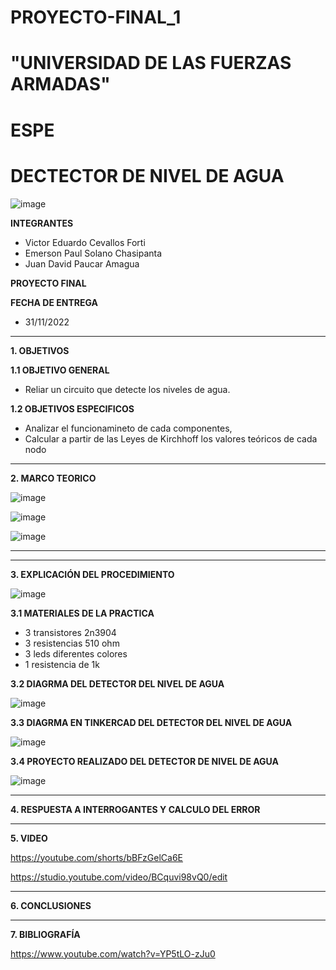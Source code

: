 # PROYECTO-FINAL_1
# "UNIVERSIDAD DE LAS FUERZAS ARMADAS"
# ESPE
# DECTECTOR DE NIVEL DE AGUA

![image](https://user-images.githubusercontent.com/116772918/200762591-a164d8db-c02e-4269-8bb4-0bc4c810d79f.png)

**INTEGRANTES**
 
* Victor Eduardo Cevallos Forti
* Emerson Paul Solano Chasipanta
* Juan David Paucar Amagua


**PROYECTO FINAL**

**FECHA DE ENTREGA**
* 31/11/2022
--------------------------------------------------------------------------------------------------------------------------------------------------------------------------------------


**1. OBJETIVOS**


**1.1  OBJETIVO GENERAL**

* Reliar un circuito que  detecte los niveles de agua.

**1.2  OBJETIVOS ESPECIFICOS**

* Analizar el funcionamineto de cada componentes, 
* Calcular a partir de las Leyes de Kirchhoff los valores teóricos de  cada nodo
 

--------------------------------------------------------------------------------------------------------------------------------------------------------------------------------------
**2. MARCO TEORICO**

![image](https://user-images.githubusercontent.com/116772918/204934490-07e48422-5b10-48ea-8e8e-38d42e7c0aba.png)


![image](https://user-images.githubusercontent.com/116772918/204940326-b53ed27a-fdb7-49e8-b525-5d31fa4d6a93.png)


![image](https://user-images.githubusercontent.com/116772918/204941392-0a8241e1-d6c8-4b40-be9d-a77a3ca83ea9.png)

-------------------------------------------------------------------------------------------------------------------------------------------------------------------------------------





--------------------------------------------------------------------------------------------------------------------------------------------------------------------------------------
**3. EXPLICACIÓN DEL PROCEDIMIENTO**

![image](https://user-images.githubusercontent.com/116772918/204951072-b6ff8e44-0838-4a19-9527-39a64ff91e95.png)


**3.1 MATERIALES DE LA PRACTICA**

* 3 transistores 2n3904 
* 3 resistencias 510 ohm
* 3 leds diferentes colores
* 1 resistencia de 1k 



**3.2 DIAGRMA DEL DETECTOR DEL NIVEL DE AGUA**

![image](https://user-images.githubusercontent.com/116772918/204889743-65e26b59-d67d-4b8f-9e8a-317611e54566.png)


**3.3 DIAGRMA EN TINKERCAD DEL DETECTOR DEL NIVEL DE AGUA**


![image](https://user-images.githubusercontent.com/116772918/204893343-15e5fff5-3f79-4cd9-a984-246deede9240.png)


**3.4 PROYECTO REALIZADO DEL DETECTOR DE NIVEL DE AGUA** 

![image](https://user-images.githubusercontent.com/116772918/204894414-86212f43-eb4d-401d-9818-90f98cdd94ec.png)





-----------------------------------------------------------------------------------------------------------------------------------------------
**4. RESPUESTA A INTERROGANTES Y CALCULO DEL ERROR**





--------------------------------------------------------------------------------------------------------------------------------------------------------------------------------------

**5. VIDEO**

https://youtube.com/shorts/bBFzGelCa6E

https://studio.youtube.com/video/BCquvi98vQ0/edit

--------------------------------------------------------------------------------------------------------------------------------------------------------------------------------------

**6. CONCLUSIONES**





----------------------------------------------------------------------------------------------------------------------------------------------------------------------------------------

**7. BIBLIOGRAFÍA**


https://www.youtube.com/watch?v=YP5tLO-zJu0
